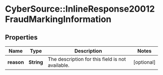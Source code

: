 # CyberSource::InlineResponse20012FraudMarkingInformation

## Properties
Name | Type | Description | Notes
------------ | ------------- | ------------- | -------------
**reason** | **String** | The description for this field is not available. | [optional] 


